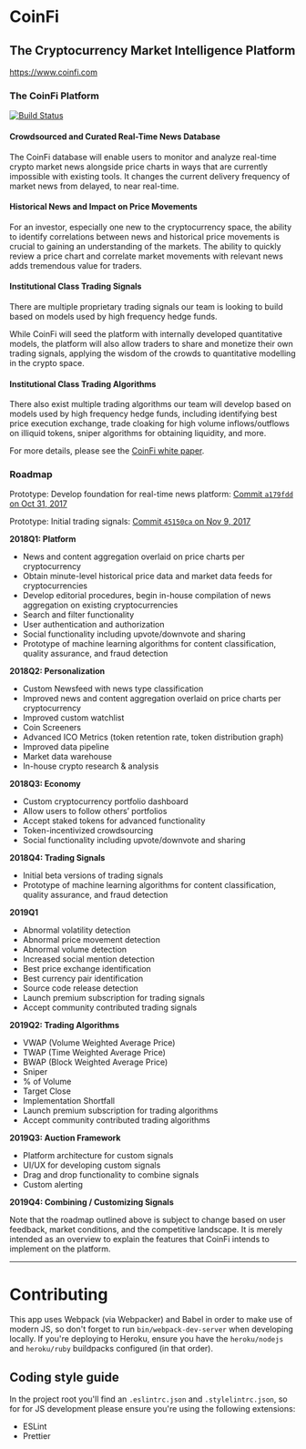 # CoinFi

## The Cryptocurrency Market Intelligence Platform

https://www.coinfi.com

### The CoinFi Platform

[![Build Status](https://semaphoreci.com/api/v1/coinfi/coinfi/branches/develop/badge.svg)](https://semaphoreci.com/coinfi/coinfi)

#### Crowdsourced and Curated Real-Time News Database

The CoinFi database will enable users to monitor and analyze real-time crypto market news alongside price charts in ways that are currently impossible with existing tools. It changes the current delivery frequency of market news from delayed, to near real-time.

#### Historical News and Impact on Price Movements

For an investor, especially one new to the cryptocurrency space, the ability to identify correlations between news and historical price movements is crucial to gaining an understanding of the markets. The ability to quickly review a price chart and correlate market movements with relevant news adds tremendous value for traders.

#### Institutional Class Trading Signals

There are multiple proprietary trading signals our team is looking to build based on models used by high frequency hedge funds.

While CoinFi will seed the platform with internally developed quantitative models, the platform will also allow traders to share and monetize their own trading signals, applying the wisdom of the crowds to quantitative modelling in the crypto space.

#### Institutional Class Trading Algorithms

There also exist multiple trading algorithms our team will develop based on models used by high frequency hedge funds, including identifying best price execution exchange, trade cloaking for high volume inflows/outflows on illiquid tokens, sniper algorithms for obtaining liquidity, and more.

For more details, please see the [CoinFi white paper](https://docs.google.com/document/d/1p6xaFl4nPv1CuJv6F2fkZ6qBq2lBS6ePyFna8QZt1KM/edit).

### Roadmap

Prototype: Develop foundation for real-time news platform: [Commit `a179fdd` on Oct 31, 2017](https://github.com/coinfi/coinfi/commit/a179fddc40c3daf1670cb588d7c27d2057dbc578)

Prototype: Initial trading signals: [Commit `45150ca` on Nov 9, 2017](https://github.com/coinfi/coinfi/commit/45150ca3f8ad76ff986c0bc4275b4d6911c32a83)

**2018Q1: Platform**

* News and content aggregation overlaid on price charts per cryptocurrency
* Obtain minute-level historical price data and market data feeds for cryptocurrencies
* Develop editorial procedures, begin in-house compilation of news aggregation on existing cryptocurrencies
* Search and filter functionality
* User authentication and authorization
* Social functionality including upvote/downvote and sharing
* Prototype of machine learning algorithms for content classification, quality assurance, and fraud detection

**2018Q2: Personalization**

* Custom Newsfeed with news type classification
* Improved news and content aggregation overlaid on price charts per cryptocurrency
* Improved custom watchlist
* Coin Screeners
* Advanced ICO Metrics (token retention rate, token distribution graph)
* Improved data pipeline
* Market data warehouse
* In-house crypto research & analysis

**2018Q3: Economy**

* Custom cryptocurrency portfolio dashboard
* Allow users to follow others’ portfolios
* Accept staked tokens for advanced functionality
* Token-incentivized crowdsourcing
* Social functionality including upvote/downvote and sharing

**2018Q4: Trading Signals**

* Initial beta versions of trading signals
* Prototype of machine learning algorithms for content classification, quality assurance, and fraud detection

**2019Q1**

* Abnormal volatility detection
* Abnormal price movement detection
* Abnormal volume detection
* Increased social mention detection
* Best price exchange identification
* Best currency pair identification
* Source code release detection
* Launch premium subscription for trading signals
* Accept community contributed trading signals

**2019Q2: Trading Algorithms**

* VWAP (Volume Weighted Average Price)
* TWAP (Time Weighted Average Price)
* BWAP (Block Weighted Average Price)
* Sniper
* % of Volume
* Target Close
* Implementation Shortfall
* Launch premium subscription for trading algorithms
* Accept community contributed trading algorithms

**2019Q3: Auction Framework**

* Platform architecture for custom signals
* UI/UX for developing custom signals
* Drag and drop functionality to combine signals
* Custom alerting

**2019Q4: Combining / Customizing Signals**

Note that the roadmap outlined above is subject to change based on user feedback, market conditions, and the competitive landscape. It is merely intended as an overview to explain the features that CoinFi intends to implement on the platform.

---

# Contributing

This app uses Webpack (via Webpacker) and Babel in order to make use of modern JS, so don't forget to run `bin/webpack-dev-server` when developing locally.
If you're deploying to Heroku, ensure you have the `heroku/nodejs` and `heroku/ruby` buildpacks configured (in that order).

## Coding style guide

In the project root you'll find an `.eslintrc.json` and `.stylelintrc.json`, so for for JS development please ensure you're using the following extensions:

* ESLint
* Prettier
